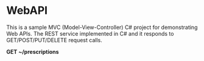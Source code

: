 # WebAPI

This is a sample MVC (Model-View-Controller) C# project for demonstrating Web APIs. The REST service implemented in C# and it responds to GET/POST/PUT/DELETE request calls.

**GET ~/prescriptions**
